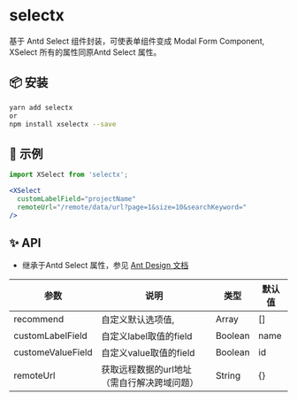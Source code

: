 # selectx
基于 Antd Select 组件封装，可使表单组件变成 Modal Form Component, XSelect 所有的属性同原Antd Select 属性。

## 📦 安装
```bash
yarn add selectx 
or
npm install xselectx --save
```
## 🔨 示例

```jsx
import XSelect from 'selectx';

<XSelect
  customLabelField="projectName"
  remoteUrl="/remote/data/url?page=1&size=10&searchKeyword="
/>
```

## ✨ API
* 继承于Antd Select 属性，参见 [Ant Design 文档](https://ant.design/components/select-cn/)

| 参数 | 说明 | 类型 | 默认值 |
| --- | --- | --- | --- |
| recommend | 自定义默认选项值,  | Array | [] |
| customLabelField | 自定义label取值的field | Boolean | name |
| customeValueField | 自定义value取值的field | Boolean | id |
| remoteUrl | 获取远程数据的url地址（需自行解决跨域问题） | String | {} |




